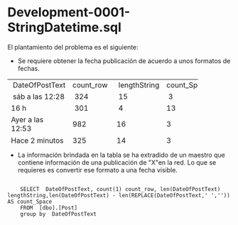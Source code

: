 # Development-0001-StringDatetime.sql

El plantamiento del problema es el siguiente:

- Se requiere obtener la fecha publicación de acuerdo a unos formatos de fechas. 


<table style="width: 429px; height: 146px;">
	<tbody>
		<tr style="height: 22px;">
			<td style="height: 22px; width: 163.385px;">&nbsp;DateOfPostText</td>
			<td style="height: 22px; width: 79.4062px;">count_row&nbsp;</td>
			<td style="height: 22px; width: 87.8438px;">&nbsp;lengthString</td>
			<td style="height: 22px; width: 97.6979px;">count_Space&nbsp;</td>
		</tr>
		<tr style="height: 22px;">
			<td style="height: 22px; width: 163.385px;">&nbsp;s&aacute;b a las 12:28</td>
			<td style="height: 22px; width: 79.4062px;">&nbsp;324</td>
			<td style="height: 22px; width: 87.8438px;">&nbsp;15</td>
			<td style="height: 22px; width: 97.6979px;">&nbsp;3</td>
		</tr>
		<tr style="height: 22px;">
			<td style="height: 22px; width: 163.385px;">16 h</td>
			<td style="height: 22px; width: 79.4062px;">&nbsp;301</td>
			<td style="height: 22px; width: 87.8438px;">&nbsp;4</td>
			<td style="height: 22px; width: 97.6979px;">13</td>
		</tr>
		<tr style="height: 21px;">
			<td style="height: 21px; width: 163.385px;">Ayer a las 12:53</td>
			<td style="height: 21px; width: 79.4062px;">982</td>
			<td style="height: 21px; width: 87.8438px;">16</td>
			<td style="height: 21px; width: 97.6979px;">3</td>
		</tr>
		<tr style="height: 27.6667px;">
			<td style="height: 27.6667px; width: 163.385px;">Hace 2 minutos</td>
			<td style="height: 27.6667px; width: 79.4062px;">325</td>
			<td style="height: 27.6667px; width: 87.8438px;">14</td>
			<td style="height: 27.6667px; width: 97.6979px;">3</td>
		</tr>
		<tr style="height: 21px;">
			<td style="height: 21px; width: 163.385px;">Hace 15 horas</td>
			<td style="height: 21px; width: 79.4062px;">232</td>
			<td style="height: 21px; width: 87.8438px;">13</td>
			<td style="height: 21px; width: 97.6979px;">3</td>
		</tr>
	</tbody>
</table>

- La información brindada en la tabla se ha extradido de un maestro que contiene información de una publicación de "X"en la red. Lo que se requieres es convertir ese formato a una fecha visible.
 <pre><code class="hljs language-xml shcb-code-table shcb-line-numbers shcb-wrap-lines">
    SELECT  DateOfPostText, count(1) count_row, len(DateOfPostText) lengthString,len(DateOfPostText) - len(REPLACE(DateOfPostText,' ','')) AS count_Space  
    FROM  [dbo].[Post]
    group by  DateOfPostText </code></pre>
